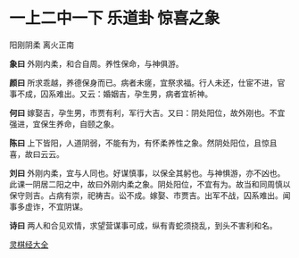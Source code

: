 # 一上二中一下 乐道卦 惊喜之象

阳刚阴柔 离火正南

**象曰** 外刚内柔，和合自周。养性保命，与神俱游。

**颜曰** 所求乖越，养德保身而已。病者未瘥，宜祭求福。行人未还，仕宦不进，官事不成，囚系难出。又云：婚姻吉，孕生男，病者宜祈神。

**何曰** 嫁娶吉，孕生男，市贾有利，军行大吉。又曰：阴处阳位，故外刚也。不宜强进，宜保生养命，自颐之象。

**陈曰** 上下皆阳，人道阴弱，不能有为，有怀柔养性之象。然阴处阳位，且惊且喜，故曰云云。

**刘曰** 外刚内柔，宜与人同也。好谋慎事，以保全其躬也。与神惧游，亦不凶也。此课一阴居二阳之中，故曰外刚内柔之象。阴处阳位，不宜有为。故当和同周慎以保守则吉。占病有崇，祀祷吉。讼不成。嫁娶、市贾吉。出军不战，囚系难出。闻事多虚诈，不宜阴谋。

**诗曰** 两人和合见欢情，求望营谋事可成，纵有青蛇须挠乱，到头不害利和名。

[灵棋经大全](README.md)
